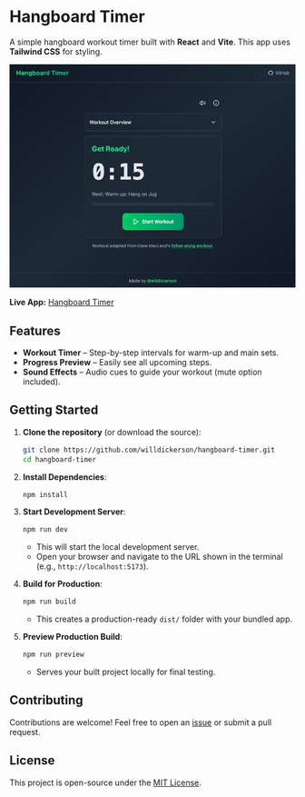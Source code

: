 # Hangboard Timer

A simple hangboard workout timer built with **React** and **Vite**. This app uses **Tailwind CSS** for styling.

![Hangboard Timer Screenshot](./docs/hangboard-timer.png)

**Live App:** [Hangboard Timer](https://willdickerson.github.io/hangboard-timer/)

## Features

- **Workout Timer** – Step-by-step intervals for warm-up and main sets.
- **Progress Preview** – Easily see all upcoming steps.
- **Sound Effects** – Audio cues to guide your workout (mute option included).

## Getting Started

1. **Clone the repository** (or download the source):
   ```bash
   git clone https://github.com/willdickerson/hangboard-timer.git
   cd hangboard-timer
   ```

2. **Install Dependencies**:
   ```bash
   npm install
   ```
   
3. **Start Development Server**:
   ```bash
   npm run dev
   ```
   - This will start the local development server.  
   - Open your browser and navigate to the URL shown in the terminal (e.g., `http://localhost:5173`).

4. **Build for Production**:
   ```bash
   npm run build
   ```
   - This creates a production-ready `dist/` folder with your bundled app.

5. **Preview Production Build**:
   ```bash
   npm run preview
   ```
   - Serves your built project locally for final testing.

## Contributing

Contributions are welcome! Feel free to open an [issue](https://github.com/willdickerson/hangboard-timer/issues) or submit a pull request.

## License

This project is open-source under the [MIT License](LICENSE).
